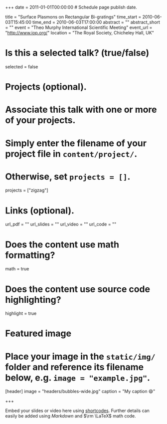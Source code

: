 +++
date = 2011-01-01T00:00:00  # Schedule page publish date.

title = "Surface Plasmons on Rectangular Bi-gratings"
time_start = 2010-06-03T15:45:00
time_end = 2010-06-03T17:00:00
abstract = ""
abstract_short = ""
event = "Theo Murphy International Scientific Meeting"
event_url = "http://www.iop.org/"
location = "The Royal Society, Chicheley Hall, UK"

# Is this a selected talk? (true/false)
selected = false

# Projects (optional).
#   Associate this talk with one or more of your projects.
#   Simply enter the filename of your project file in `content/project/`.
#   Otherwise, set `projects = []`.
projects = ["zigzag"]

# Links (optional).
url_pdf = ""
url_slides = ""
url_video = ""
url_code = ""

# Does the content use math formatting?
math = true

# Does the content use source code highlighting?
highlight = true

# Featured image
# Place your image in the `static/img/` folder and reference its filename below, e.g. `image = "example.jpg"`.
[header]
image = "headers/bubbles-wide.jpg"
caption = "My caption :smile:"

+++

Embed your slides or video here using [shortcodes](https://sourcethemes.com/academic/post/writing-markdown-latex/). Further details can easily be added using *Markdown* and $\rm \LaTeX$ math code.
